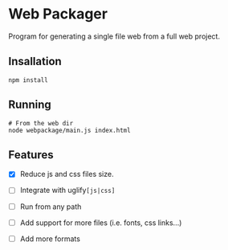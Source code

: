 # Web Packager

Program for generating a single file web from a full web project.

## Insallation

```
npm install
```

## Running

```
# From the web dir
node webpackage/main.js index.html
```

## Features

- [x] Reduce js and css files size.

- [ ] Integrate with uglify`[js|css]`

- [ ] Run from any path

- [ ] Add support for more files (i.e. fonts, css links...)

- [ ] Add more formats
